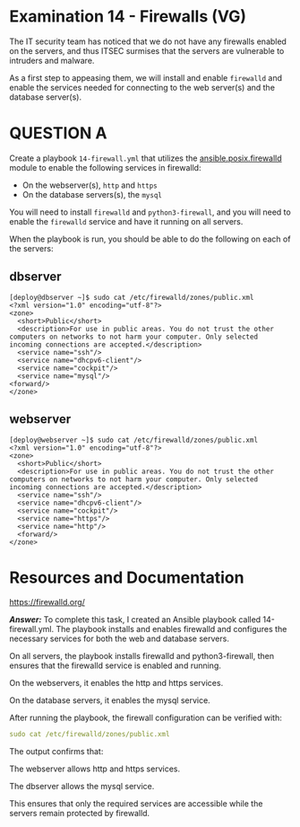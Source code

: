 # Examination 14 - Firewalls (VG)

The IT security team has noticed that we do not have any firewalls enabled on the servers,
and thus ITSEC surmises that the servers are vulnerable to intruders and malware.

As a first step to appeasing them, we will install and enable `firewalld` and
enable the services needed for connecting to the web server(s) and the database server(s).

# QUESTION A

Create a playbook `14-firewall.yml` that utilizes the [ansible.posix.firewalld](https://docs.ansible.com/ansible/latest/collections/ansible/posix/firewalld_module.html) module to enable the following services in firewalld:

* On the webserver(s), `http` and `https`
* On the database servers(s), the `mysql`

You will need to install `firewalld` and `python3-firewall`, and you will need to enable
the `firewalld` service and have it running on all servers.

When the playbook is run, you should be able to do the following on each of the
servers:

## dbserver

    [deploy@dbserver ~]$ sudo cat /etc/firewalld/zones/public.xml
    <?xml version="1.0" encoding="utf-8"?>
    <zone>
      <short>Public</short>
      <description>For use in public areas. You do not trust the other computers on networks to not harm your computer. Only selected incoming connections are accepted.</description>
      <service name="ssh"/>
      <service name="dhcpv6-client"/>
      <service name="cockpit"/>
      <service name="mysql"/>
    <forward/>
    </zone>

## webserver

    [deploy@webserver ~]$ sudo cat /etc/firewalld/zones/public.xml
    <?xml version="1.0" encoding="utf-8"?>
    <zone>
      <short>Public</short>
      <description>For use in public areas. You do not trust the other computers on networks to not harm your computer. Only selected incoming connections are accepted.</description>
      <service name="ssh"/>
      <service name="dhcpv6-client"/>
      <service name="cockpit"/>
      <service name="https"/>
      <service name="http"/>
      <forward/>
    </zone>

# Resources and Documentation

https://firewalld.org/

***Answer:*** To complete this task, I created an Ansible playbook called 14-firewall.yml.
The playbook installs and enables firewalld and configures the necessary services for both the web and database servers.

On all servers, the playbook installs firewalld and python3-firewall, then ensures that the firewalld service is enabled and running.

On the webservers, it enables the http and https services.

On the database servers, it enables the mysql service.

After running the playbook, the firewall configuration can be verified with:
```yaml
sudo cat /etc/firewalld/zones/public.xml
```

The output confirms that:

The webserver allows http and https services.

The dbserver allows the mysql service.

This ensures that only the required services are accessible while the servers remain protected by firewalld.